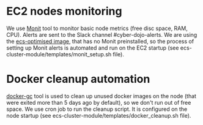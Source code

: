 # EC2 nodes monitoring
We use [Monit](https://mmonit.com/monit/) tool to monitor basic node metrics (free disc space, RAM, CPU). Alerts are sent to the Slack channel #cyber-dojo-alerts. 
We are using the [ecs-optimised image](https://docs.aws.amazon.com/AmazonECS/latest/developerguide/ecs-optimized_AMI.html), that has no Monit preinstalled, so the process of setting up Monit alerts is automated and run on the EC2 startup (see ecs-cluster-module/templates/monit_setup.sh file).

# Docker cleanup automation
[docker-gc](https://github.com/spotify/docker-gc) tool is used to clean up unused docker images on the node (that were exited more than 5 days ago by default), so we don't run out of free space. We use cron job to run the cleanup script. It is configured on the node startup  (see ecs-cluster-module/templates/docker_cleanup.sh file).
